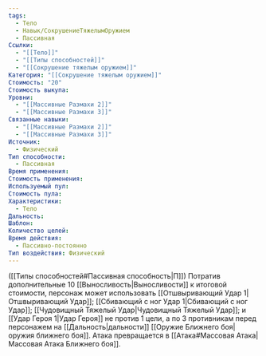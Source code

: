```yaml
---
tags:
  - Тело
  - Навык/СокрушениеТяжелымОружием
  - Пассивная
Ссылки:
  - "[[Тело]]"
  - "[[Типы способностей]]"
  - "[[Сокрушение тяжелым оружием]]"
Категория: "[[Сокрушение тяжелым оружием]]"
Стоимость: "20"
Стоимость выкупа: 
Уровни:
  - "[[Массивные Размахи 2]]"
  - "[[Массивные Размахи 3]]"
Связанные навыки:
  - "[[Массивные Размахи 2]]"
  - "[[Массивные Размахи 3]]"
Источник:
  - Физический
Тип способности:
  - Пассивная
Время применения: 
Стоимость применения: 
Используемый пул: 
Стоимость пула: 
Характеристики:
  - Тело
Дальность: 
Шаблон: 
Количество целей: 
Время действия:
  - Пассивно-постоянно
Тип воздействия: Физический
---
```

([[Типы способностей#Пассивная способность|П]]) Потратив дополнительные 10  [[Выносливость|Выносливости]] к итоговой стоимости, персонаж может использовать [[Отшвыривающий Удар 1|Отшвыривающий Удар]];  [[Сбивающий с ног Удар 1|Сбивающий с ног Удар]]; [[Чудовищный Тяжелый Удар|Чудовищный Тяжелый Удар]]; и [[Удар Героя 1|Удар Героя]] не против 1 цели, а по 3 противникам перед персонажем на [[Дальность|дальности]] [[Оружие Ближнего боя|оружия ближнего боя]]. Атака превращается в [[Атака#Массовая Атака|Массовая Атака Ближнего боя]].